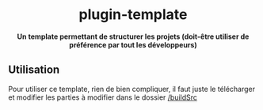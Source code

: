 <h1 align="center">plugin-template</h1>
<div align="center">
  <strong>Un template permettant de structurer les projets (doit-être utiliser de préférence par tout les développeurs)</strong>
</div>

## Utilisation

Pour utiliser ce template, rien de bien compliquer, il faut juste le télécharger et
modifier les parties à modifier dans le dossier [/buildSrc](https://github.com/AdventumMC/plugin-template/tree/master/buildSrc)